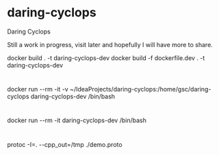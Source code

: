 # daring-cyclops
Daring Cyclops

Still a work in progress, visit later and hopefully I will have more to share.

docker build . -t daring-cyclops-dev
docker build -f dockerfile.dev . -t daring-cyclops-dev
#
docker run --rm -it -v ~/IdeaProjects/daring-cyclops:/home/gsc/daring-cyclops daring-cyclops-dev /bin/bash
#
docker run --rm -it daring-cyclops-dev /bin/bash
#
protoc -I=. --cpp_out=/tmp ./demo.proto
#